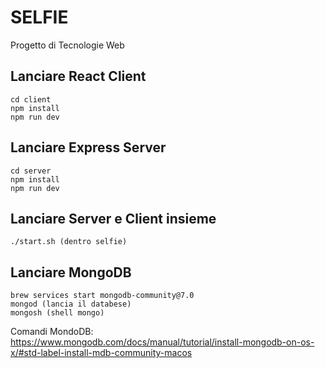 # SELFIE

Progetto di Tecnologie Web

## Lanciare React Client

```(bash)
cd client
npm install
npm run dev
```

## Lanciare Express Server

```(bash)
cd server
npm install
npm run dev
```


## Lanciare Server e Client insieme

```(bash)
./start.sh (dentro selfie)
```

## Lanciare MongoDB

```(bash)
brew services start mongodb-community@7.0
mongod (lancia il databese)
mongosh (shell mongo)
```

Comandi MondoDB: https://www.mongodb.com/docs/manual/tutorial/install-mongodb-on-os-x/#std-label-install-mdb-community-macos

